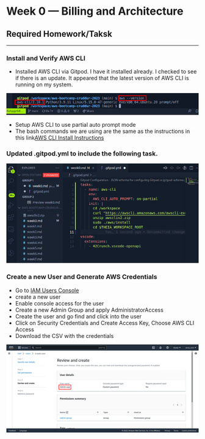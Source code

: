 # Week 0 — Billing and Architecture
## Required Homework/Taksk
-------
### Install and Verify AWS CLI
*  Installed AWS CLI via Gitpod. I have it installed already. I checked to see if there is an update. It appeared that the latest version of AWS CLI is running on my system.

![update](./images/awscli%20install.png)

* Setup AWS CLI to use partial auto prompt mode
* The bash commands we are using are the same as the instructions in this link[AWS CLI Install Instructions](https://docs.aws.amazon.com/cli/latest/userguide/getting-started-install.html)

### Updated .gitpod.yml to include the following task.

![gitpod](./images/gitpod%20update.png)

### Create a new User and Generate AWS Credentials
* Go to [IAM Users Console](https://us-east-1.console.aws.amazon.com/iamv2/home?region=us-east-1#/users) 
* create a new user
* Enable console access for the user
* Create a new Admin Group and apply AdministratorAccess
* Create the user and go find and click into the user
* Click on Security Credentials and Create Access Key, Choose AWS CLI Access
* Download the CSV with the credentials

![iam](./images/admin%20user.png)